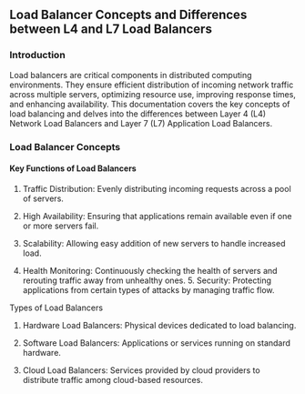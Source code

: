 ## Load Balancer Concepts and Differences between L4 and L7 Load Balancers

### Introduction

Load balancers are critical components in distributed computing environments. They ensure efficient distribution of incoming network traffic across multiple servers, optimizing resource use, improving response times, and enhancing availability. This documentation covers the key concepts of load balancing and delves into the differences between Layer 4 (L4) Network Load Balancers and Layer 7 (L7) Application Load Balancers.

### Load Balancer Concepts

#### Key Functions of Load Balancers

1.  Traffic Distribution: Evenly distributing incoming requests across a pool of servers.

2.  High Availability: Ensuring that applications remain available even if one or more servers fail.

3.  Scalability: Allowing easy addition of new servers to handle increased load.

4.  Health Monitoring: Continuously checking the health of servers and rerouting traffic away from unhealthy ones. 5. Security: Protecting applications from certain types of attacks by managing traffic flow.

Types of Load Balancers

1. Hardware Load Balancers: Physical devices dedicated to load balancing.

2. Software Load Balancers: Applications or services running on standard hardware.

3. Cloud Load Balancers: Services provided by cloud providers to distribute traffic among cloud-based resources.
